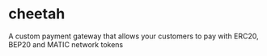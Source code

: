 # cheetah
A custom payment gateway that allows your customers to pay with ERC20, BEP20 and MATIC network tokens
